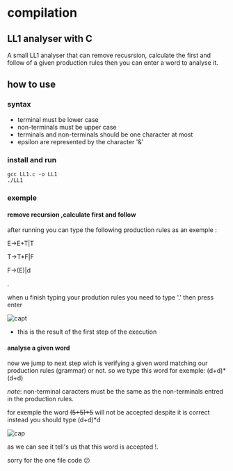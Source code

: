 # compilation
## LL1 analyser with C
A small LL1 analyser that can remove recusrsion, calculate the first and follow of a given production rules then you can enter a word to analyse it.
## how to use
### syntax
- terminal must be lower case
- non-terminals must be upper case
- terminals and non-terminals should be one character at most
- epsilon are represented by the character '&'
### install and run
``` 
gcc LL1.c -o LL1 
./LL1
``` 
### exemple
#### remove recursion ,calculate first and follow
after running you can type the following production rules as an exemple :

E->E+T|T

T->T\*F|F

F->(E)|d

.

when u finish typing your prodution rules you need to type '.' then press enter

![capt](https://user-images.githubusercontent.com/59932913/167090016-2d3569d5-cf66-44b5-9325-1bc709091db1.PNG)

- this is the result of the first step of the execution 

#### analyse a given word
now we jump to next step wich is verifying a given word matching our production rules (grammar) or not.
so we type this word for exemple:
(d+d)\*(d+d)

*note*: non-terminal caracters must be the same as the non-terminals entred in the production rules.

for exemple the word ~~(5+5)*5~~  will not be accepted despite it is correct instead you should type (d+d)\*d 

![cap](https://user-images.githubusercontent.com/59932913/167091717-4eb2ddb1-b2fe-4194-a76b-bbb9b2fd1317.PNG)

as we can see it tell's us that this word is accepted !.



sorry for the one file code 😕

